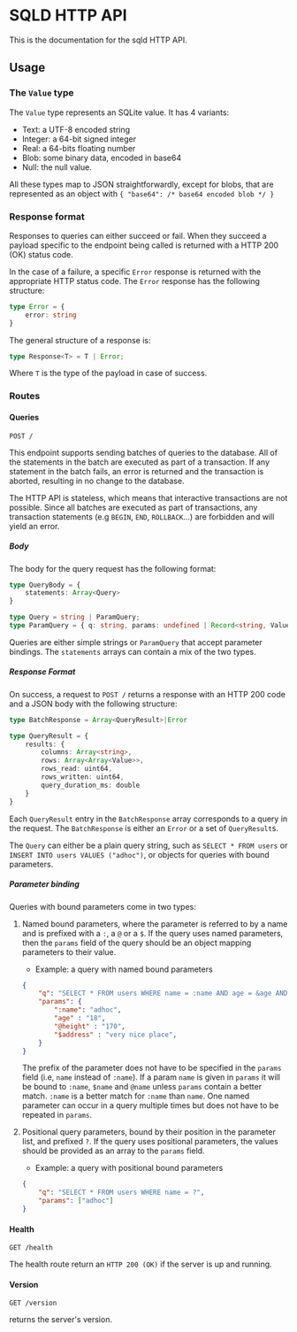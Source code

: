# SQLD HTTP API

This is the documentation for the sqld HTTP API.

## Usage

### The `Value` type

The `Value` type represents an SQLite value. It has 4 variants:

- Text: a UTF-8 encoded string
- Integer: a 64-bit signed integer
- Real: a 64-bits floating number
- Blob: some binary data, encoded in base64
- Null: the null value.

All these types map to JSON straightforwardly, except for blobs, that are represented as an object with `{ "base64": /* base64 encoded blob */ }`

### Response format

Responses to queries can either succeed or fail. When they succeed a payload specific to the endpoint being called is returned with a HTTP 200 (OK) status code.

In the case of a failure, a specific `Error` response is returned with the appropriate HTTP status code. The `Error` response has the following structure:

```ts
type Error = {
    error: string
}
```

The general structure of a response is:

```ts
type Response<T> = T | Error;
```

Where `T` is the type of the payload in case of success.

### Routes

#### Queries

```HTTP
POST /
```

This endpoint supports sending batches of queries to the database. All of the statements in the batch are executed as part of a transaction. If any statement in the batch fails, an error is returned and the transaction is aborted, resulting in no change to the database.

The HTTP API is stateless, which means that interactive transactions are not possible. Since all batches are executed as part of transactions, any transaction statements (e.g `BEGIN`, `END`, `ROLLBACK`...) are forbidden and will yield an error.

##### Body

The body for the query request has the following format:

```ts
type QueryBody = {
    statements: Array<Query>
}

type Query = string | ParamQuery;
type ParamQuery = { q: string, params: undefined | Record<string, Value> | Array<Value> }
```

Queries are either simple strings or `ParamQuery` that accept parameter bindings. The `statements` arrays can contain a mix of the two types.

##### Response Format

On success, a request to `POST /` returns a response with an HTTP 200 code and a JSON body with the following structure:

```ts
type BatchResponse = Array<QueryResult>|Error

type QueryResult = {
    results: {
        columns: Array<string>,
        rows: Array<Array<Value>>,
        rows_read: uint64,
        rows_written: uint64,
        query_duration_ms: double
    }
}

```

Each `QueryResult` entry in the `BatchResponse` array corresponds to a query in the request.
The `BatchResponse` is either an `Error` or a set of `QueryResult`s.

The `Query` can either be a plain query string, such as `SELECT * FROM users` or `INSERT INTO users VALUES ("adhoc")`, or objects for queries with bound parameters.

##### Parameter binding

Queries with bound parameters come in two types:

1. Named bound parameters, where the parameter is referred to by a name and is prefixed with a `:`, a `@` or a `$`. If the query uses named parameters, then the `params` field of the query should be an object mapping parameters to their value.
   - Example: a query with named bound parameters

   ```json
   {
       "q": "SELECT * FROM users WHERE name = :name AND age = &age AND height > @height AND address = $address",
       "params": {
           ":name": "adhoc",
           "age" : "18",
           "@height" : "170",
           "$address" : "very nice place",
       }
   }
   ```

   The prefix of the parameter does not have to be specified in the `params` field (i.e, `name` instead of `:name`). If a
   param `name` is given in `params` it will be bound to `:name`, `$name` and `@name` unless `params` contain a better
   match. `:name` is a better match for `:name` than `name`.
   One named parameter can occur in a query multiple times but does not have to be repeated in `params`.

2. Positional query parameters, bound by their position in the parameter list, and prefixed `?`. If the query uses positional parameters, the values should be provided as an array to the `params` field.
   - Example: a query with positional bound parameters

   ```json
   {
       "q": "SELECT * FROM users WHERE name = ?",
       "params": ["adhoc"]
   }
   ```

#### Health

```HTTP
GET /health
```

The health route return an `HTTP 200 (OK)` if the server is up and running.

#### Version

```HTTP
GET /version
```

returns the server's version.
